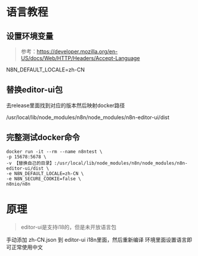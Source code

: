 # 语言教程
## 设置环境变量
> 参考：https://developer.mozilla.org/en-US/docs/Web/HTTP/Headers/Accept-Language

N8N_DEFAULT_LOCALE=zh-CN

## 替换editor-ui包
去release里面找到对应的版本然后映射docker路径

/usr/local/lib/node_modules/n8n/node_modules/n8n-editor-ui/dist


## 完整测试docker命令
```shell
docker run -it --rm --name n8ntest \
-p 15678:5678 \
-v 【替换自己的目录】:/usr/local/lib/node_modules/n8n/node_modules/n8n-editor-ui/dist \
-e N8N_DEFAULT_LOCALE=zh-CN \
-e N8N_SECURE_COOKIE=false \
n8nio/n8n
```



# 原理
> editor-ui是支持i18的，但是未开放语言包

手动添加 zh-CN.json 到 editor-ui i18n里面，然后重新编译
环境里面设置语言即可正常使用中文
